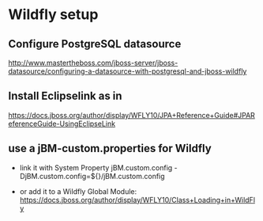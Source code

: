 # Wildfly setup

## Configure PostgreSQL datasource 

http://www.mastertheboss.com/jboss-server/jboss-datasource/configuring-a-datasource-with-postgresql-and-jboss-wildfly

## Install Eclipselink as in

https://docs.jboss.org/author/display/WFLY10/JPA+Reference+Guide#JPAReferenceGuide-UsingEclipseLink

## use a jBM-custom.properties for Wildfly

* link it with System Property jBM.custom.config
	-DjBM.custom.config=${}/jBM.custom.config
	
* or add it to a Wildfly Global Module: https://docs.jboss.org/author/display/WFLY10/Class+Loading+in+WildFly

